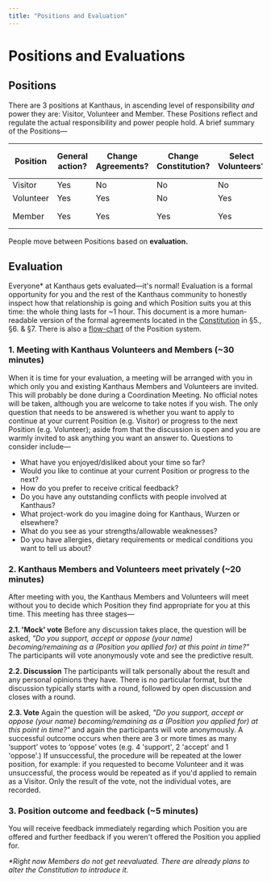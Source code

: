 ```yaml
---
title: "Positions and Evaluation"
---
```


# Positions and Evaluations
## Positions
There are 3 positions at Kanthaus, in ascending level of responsibility *and* power they are: Visitor, Volunteer and Member. These Positions reflect and regulate the actual responsibility and power people hold. A brief summary of the Positions—

| Position  | General action? | Change Agreements? | Change Constitution? | Select Volunteers? | Select Members? | Expected contribution  | Period until evaluation |
|-----------|-----------------|--------------------|----------------------|--------------------|-----------------|------------------------|-------------------------|
| Visitor   | Yes             | No                 | No                   | No                 | No              | None                   | 14 days                 |
| Volunteer | Yes             | Yes                | No                   | Yes                | No              | House                  | 3 months                |
| Member    | Yes             | Yes                | Yes                  | Yes                | Yes             | House and Wurzen/World | (9 months ?)            |

People move between Positions based on **evaluation.**

## Evaluation
Everyone* at Kanthaus gets evaluated—it's normal! Evaluation is a formal opportunity for you and the rest of the Kanthaus community to honestly inspect how that relationship is going and which Position suits you at this time: the whole thing lasts for ~1 hour. This document is a more human-readable version of the formal agreements located in the [Constitution](https://kanthaus.online/en/governance/constitution) in §5., §6. & §7. There is also a [flow-chart](https://kanthaus.online/en/governance/positionflowchart) of the Position system.

### 1. Meeting with Kanthaus Volunteers and Members (~30 minutes)
When it is time for your evaluation, a meeting will be arranged with you in which only you and existing Kanthaus Members and Volunteers are invited. This will probably be done during a Coordination Meeting. No official notes will be taken, although you are welcome to take notes if you wish. The only question that needs to be answered is whether you want to apply to continue at your current Position (e.g. Visitor) or progress to the next Position (e.g. Volunteer); aside from that the discussion is open and you are warmly invited to ask anything you want an answer to. Questions to consider include—

- What have you enjoyed/disliked about your time so far?
- Would you like to continue at your current Position or progress to the next?
- How do you prefer to receive critical feedback?
- Do you have any outstanding conflicts with people involved at Kanthaus?
- What project-work do you imagine doing for Kanthaus, Wurzen or elsewhere?
- What do you see as your strengths/allowable weaknesses?
- Do you have allergies, dietary requirements or medical conditions you want to tell us about?

### 2. Kanthaus Members and Volunteers meet privately (~20 minutes)
After meeting with you, the Kanthaus Members and Volunteers will meet without you to decide which Position they find appropriate for you at this time. This meeting has three stages—

**2.1. 'Mock' vote**
Before any discussion takes place, the question will be asked, _"Do you support, accept or oppose (your name) becoming/remaining as a (Position you apllied for) at this point in time?"_ The participants will vote anonymously vote and see the predictive result.

**2.2. Discussion**
The participants will talk personally about the result and any personal opinions they have. There is no particular format, but the discussion typically starts with a round, followed by open discussion and closes with a round.

**2.3. Vote**
Again the question will be asked, _"Do you support, accept or oppose (your name) becoming/remaining as a (Position you applied for) at this point in time?"_ and again the participants will vote anonymously. A successful outcome occurs when there are 3 or more times as many ‘support’ votes to ‘oppose’ votes (e.g. 4 'support', 2 'accept' and 1 'oppose'.) If unsuccessful, the procedure will be repeated at the lower position, for example: if you requested to become Volunteer and it was unsuccessful, the process would be repeated as if you'd applied to remain as a Visitor. Only the result of the vote, not the individual votes, are recorded.

### 3. Position outcome and feedback (~5 minutes)
You will receive feedback immediately regarding which Position you are offered and further feedback if you weren't offered the Position you applied for.

_*Right now Members do not get reevaluated. There are already plans to alter the Constitution to introduce it._
